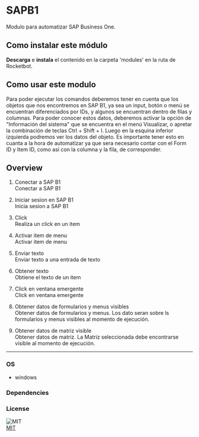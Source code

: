 



# SAPB1
  
Modulo para automatizar SAP Business One.  

## Como instalar este módulo
  
__Descarga__ e __instala__ el contenido en la carpeta 'modules' en la ruta de Rocketbot.  

## Como usar este modulo

Para poder ejecutar los comandos deberemos tener en cuenta que los objetos que nos encontremos en SAP B1, ya sea un input, botón o menú se encuentran diferenciados por IDs, y algunos se encuentran dentro de filas y columnas. Para poder conocer estos datos, deberemos activar la opción de "Información del sistema" que se encuentra en el menú Visualizar, o apretar la combinación de teclas Ctrl + Shift + I. Luego en la esquina inferior izquierda podremos ver los datos del objeto. Es importante tener esto en cuanta a la hora de automatizar ya que sera necesario contar con el Form ID y Item ID, como así con la columna y la fila, de corresponder.

## Overview

1. Conectar a SAP B1  
Conectar a SAP B1

2. Iniciar sesion en SAP B1  
Inicia sesion a SAP B1

3. Click  
Realiza un click en un item

4. Activar item de menu  
Activar item de menu

5. Enviar texto  
Enviar texto a una entrada de texto

6. Obtener texto  
Obtiene el texto de un item

7. Click en ventana emergente  
Click en ventana emergente

8. Obtener datos de formularios y menus visibles  
Obtener datos de formularios y menus. Los dato seran sobre ls formularios y menus visibles al momento de ejecución.

9. Obtener datos de matriz visible  
Obtener datos de matriz. La Matriz seleccionada debe encontrarse visible al momento de ejecución.  




----
### OS

- windows

### Dependencies

### License
  
![MIT](https://camo.githubusercontent.com/107590fac8cbd65071396bb4d04040f76cde5bde/687474703a2f2f696d672e736869656c64732e696f2f3a6c6963656e73652d6d69742d626c75652e7376673f7374796c653d666c61742d737175617265)  
[MIT](http://opensource.org/licenses/mit-license.ph)